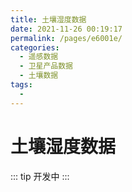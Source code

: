 ```yaml
---
title: 土壤湿度数据
date: 2021-11-26 00:19:17
permalink: /pages/e6001e/
categories:
  - 遥感数据
  - 卫星产品数据
  - 土壤数据
tags:
  - 
---
```

# 土壤湿度数据

::: tip
开发中
:::

